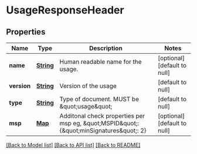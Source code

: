 # UsageResponseHeader
## Properties

Name | Type | Description | Notes
------------ | ------------- | ------------- | -------------
**name** | [**String**](string.md) | Human readable name for the usage. | [optional] [default to null]
**version** | [**String**](string.md) | Version of the usage | [default to null]
**type** | [**String**](string.md) | Type of document. MUST be \&quot;usage\&quot; | [default to null]
**msp** | [**Map**](object.md) | Additonal check properties per msp eg, \&quot;MSPID\&quot;: {\&quot;minSignatures\&quot;: 2} | [optional] [default to null]

[[Back to Model list]](../README.md#documentation-for-models) [[Back to API list]](../README.md#documentation-for-api-endpoints) [[Back to README]](../README.md)

